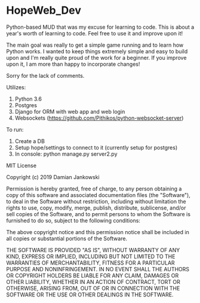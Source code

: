 # HopeWeb_Dev

Python-based MUD that was my excuse for learning to code. This is about a year's worth of learning to code. Feel free to use it and improve upon it!

The main goal was really to get a simple game running and to learn how Python works. I wanted to keep things extremely simple and easy to build upon and I'm really quite proud of the work for a beginner. If you improve upon it, I am more than happy to incorporate changes!

Sorry for the lack of comments.

Utilizes:
1. Python 3.6
2. Postgres
3. Django for ORM with web app and web login
4. Websockets (https://github.com/Pithikos/python-websocket-server)

To run: 
1. Create a DB 
2. Setup hope/settings to connect to it (currently setup for postgres)
3. In console: python manage.py server2.py

MIT License

Copyright (c) 2019 Damian Jankowski

Permission is hereby granted, free of charge, to any person obtaining a copy
of this software and associated documentation files (the "Software"), to deal
in the Software without restriction, including without limitation the rights
to use, copy, modify, merge, publish, distribute, sublicense, and/or sell
copies of the Software, and to permit persons to whom the Software is
furnished to do so, subject to the following conditions:

The above copyright notice and this permission notice shall be included in all
copies or substantial portions of the Software.

THE SOFTWARE IS PROVIDED "AS IS", WITHOUT WARRANTY OF ANY KIND, EXPRESS OR
IMPLIED, INCLUDING BUT NOT LIMITED TO THE WARRANTIES OF MERCHANTABILITY,
FITNESS FOR A PARTICULAR PURPOSE AND NONINFRINGEMENT. IN NO EVENT SHALL THE
AUTHORS OR COPYRIGHT HOLDERS BE LIABLE FOR ANY CLAIM, DAMAGES OR OTHER
LIABILITY, WHETHER IN AN ACTION OF CONTRACT, TORT OR OTHERWISE, ARISING FROM,
OUT OF OR IN CONNECTION WITH THE SOFTWARE OR THE USE OR OTHER DEALINGS IN THE
SOFTWARE.
